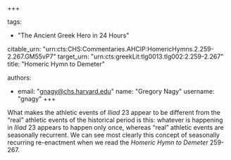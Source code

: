 +++

tags:
- "The Ancient Greek Hero in 24 Hours"

citable_urn: "urn:cts:CHS:Commentaries.AHCIP:HomericHymns.2.259-2.267.GM55vP7"
target_urn: "urn:cts:greekLit:tlg0013.tlg002:2.259-2.267"
title: "Homeric Hymn to Demeter"

authors:
- email: "gnagy@chs.harvard.edu"
  name: "Gregory Nagy"
  username: "gnagy"
+++

<p>What makes the athletic events of <em>Iliad</em> 23 appear to be different from the “real” athletic events of the historical period is this: whatever is happening in <em>Iliad</em> 23 appears to happen only once, whereas “real” athletic events are seasonally recurrent. We can see most clearly this concept of seasonally recurring re-enactment when we read the <em>Homeric Hymn to Demete</em>r 259-267. </p>